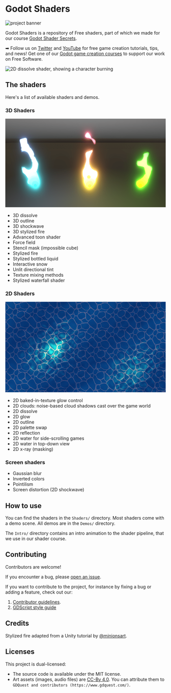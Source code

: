 # Godot Shaders

![project banner](./img/banner-shader-secrets.png)

Godot Shaders is a repository of Free shaders, part of which we made for our course [Godot Shader Secrets](https://gdquest.mavenseed.com/courses/godot-shader-secrets).

➡ Follow us on [Twitter](https://twitter.com/NathanGDQuest) and [YouTube](https://www.youtube.com/c/gdquest/) for free game creation tutorials, tips, and news! Get one of our [Godot game creation courses](https://gdquest.mavenseed.com/) to support our work on Free Software.

![2D dissolve shader, showing a character burning](./img/robi-in-flames.png)

## The shaders

Here's a list of available shaders and demos.

### 3D Shaders

![Stylized fire shader](img/stylized-fire.png)

- 3D dissolve
- 3D outline
- 3D shockwave
- 3D stylized fire
- Advanced toon shader
- Force field
- Stencil mask (impossible cube)
- Stylized fire
- Stylized bottled liquid
- Interactive snow
- Unlit directional tint
- Texture mixing methods
- Stylized waterfall shader

### 2D Shaders

![2D water shader with light support](./img/water2d.png)

- 2D baked-in-texture glow control
- 2D clouds: noise-based cloud shadows cast over the game world
- 2D dissolve
- 2D glow
- 2D outline
- 2D palette swap
- 2D reflection
- 2D water for side-scrolling games
- 2D water in top-down view
- 2D x-ray (masking)

### Screen shaders

- Gaussian blur
- Inverted colors
- Pointilism
- Screen distortion (2D shockwave)

## How to use

You can find the shaders in the `Shaders/` directory. Most shaders come with a demo scene. All demos are in the `Demos/` directory.

The `Intro/` directory contains an intro animation to the shader pipeline, that we use in our shader course.

## Contributing

Contributors are welcome!

If you encounter a bug, please [open an issue](https://github.com/GDQuest/godot-game-harvester/issues/new).

If you want to contribute to the project, for instance by fixing a bug or adding a feature, check out our:

1. [Contributor guidelines](https://www.gdquest.com/docs/guidelines/contributing-to/gdquest-projects/).
1. [GDScript style guide](https://www.gdquest.com/docs/guidelines/best-practices/godot-gdscript/)

## Credits

Stylized fire adapted from a Unity tutorial by [@minionsart](https://twitter.com/minionsart/).

## Licenses

This project is dual-licensed:

- The source code is available under the MIT license.
- Art assets (images, audio files) are [CC-By 4.0](https://creativecommons.org/licenses/by/4.0/). You can attribute them to `GDQuest and contributors (https://www.gdquest.com/)`.
